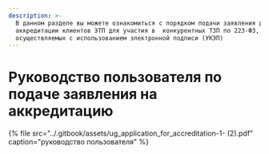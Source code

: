 ```yaml
---
description: >-
  В данном разделе вы можете ознакомиться с порядком подачи заявления для
  аккредитации клиентов ЭТП для участия в  конкурентных ТЗП по 223-ФЗ,
  осуществляемых с использованием электронной подписи (УКЭП)
---
```


# Руководство пользователя по подаче заявления на аккредитацию

{% file src="../.gitbook/assets/ug\_application\_for\_accreditation-1- \(2\).pdf" caption="руководство пользователя" %}

